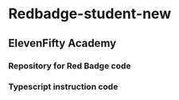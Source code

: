 # Redbadge-student-new
## ElevenFifty Academy
### Repository for Red Badge code
### Typescript instruction code
